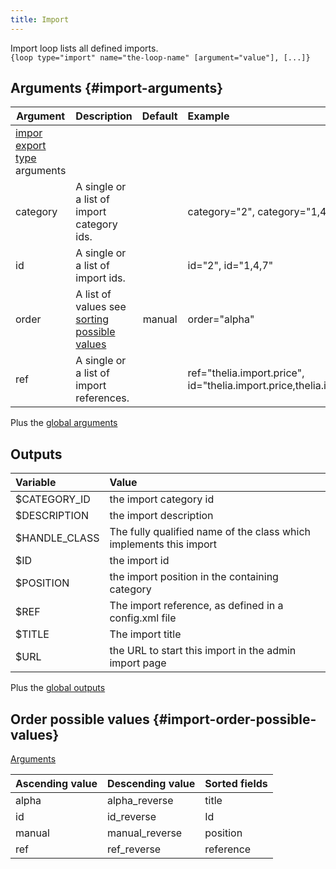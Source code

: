 ```yaml
---
title: Import
---
```


Import loop lists all defined imports.  
`{loop type="import" name="the-loop-name" [argument="value"], [...]}`

## Arguments {#import-arguments}

| Argument                                          | Description                                                                   | Default | Example                                                                 |
|---------------------------------------------------|:------------------------------------------------------------------------------|:-------:|:------------------------------------------------------------------------|
| [impor export type](./ImportExportType) arguments |                                                                               |         |                                                                         |
| category                                          | A single or a list of import category ids.                                    |         | category="2", category="1,4"                                            |
| id                                                | A single or a list of import ids.                                             |         | id="2", id="1,4,7"                                                      |
| order                                             | A list of values see [sorting possible values](#import-order-possible-values) | manual  | order="alpha"                                                           |
| ref                                               | A single or a list of import references.                                      |         | ref="thelia.import.price", id="thelia.import.price,thelia.import.stock" |

Plus the [global arguments](./global_arguments)

## Outputs

| Variable      | Value                                                              |
|:--------------|:-------------------------------------------------------------------|
| $CATEGORY_ID  | the import category id                                             |
| $DESCRIPTION  | the import description                                             |
| $HANDLE_CLASS | The fully qualified name of the class which implements this import |
| $ID           | the import id                                                      |
| $POSITION     | the import position in the containing category                     |
| $REF          | The import reference, as defined in a config.xml file              |
| $TITLE        | The import title                                                   |
| $URL          | the URL to start this import in the admin import page              |

Plus the [global outputs](./global_outputs)

## Order possible values {#import-order-possible-values}

[Arguments](#import-arguments)

| Ascending value | Descending value | Sorted fields |
|-----------------|------------------|:--------------|
| alpha           | alpha_reverse    | title         |
| id              | id_reverse       | Id            |
| manual          | manual_reverse   | position      |
| ref             | ref_reverse      | reference     |
